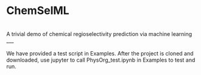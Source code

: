 ChemSelML
=====
<br>
A trivial demo of chemical regioselectivity prediction via machine learning
___
<br>
<br>
We have provided a test script in Examples. After the project is cloned and downloaded, use jupyter to call PhysOrg_test.ipynb in Examples to test and run.
